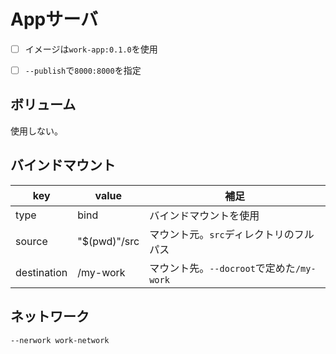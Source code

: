 # Appサーバ
- [ ] イメージは`work-app:0.1.0`を使用
- [ ] `--publish`で`8000:8000`を指定


## ボリューム
使用しない。


## バインドマウント

|key|value|補足|
|---|---|---|
|type|bind|バインドマウントを使用|
|source|"$(pwd)"/src|マウント元。`src`ディレクトリのフルパス|
|destination|/my-work|マウント先。`--docroot`で定めた`/my-work`|


## ネットワーク
`--nerwork work-network`